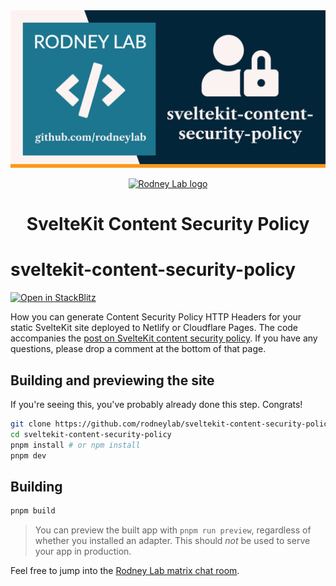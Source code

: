 <img src="./images/rodneylab-github-sveltekit-content-security-policy.png" alt="Rodney Lab sveltekit-content-security-policy Github banner">

<p align="center">
  <a aria-label="Open Rodney Lab site" href="https://rodneylab.com" rel="nofollow noopener noreferrer">
    <img alt="Rodney Lab logo" src="https://rodneylab.com/assets/icon.png" width="60" />
  </a>
</p>
<h1 align="center">
  SvelteKit Content Security Policy
</h1>

# sveltekit-content-security-policy

[![Open in StackBlitz](https://developer.stackblitz.com/img/open_in_stackblitz.svg)](https://stackblitz.com/github/rodneylab/sveltekit-content-security-policy)

How you can generate Content Security Policy HTTP Headers for your static SvelteKit site deployed to Netlify or Cloudflare Pages. The code accompanies the <a aria-label="Open Rodney Lab post on Svelte Charts" href="https://rodneylab.com/sveltekit-content-security-policy/">post on SvelteKit content security policy</a>. If you have any questions, please drop a comment at the bottom of that page.

## Building and previewing the site

If you're seeing this, you've probably already done this step. Congrats!

```bash
git clone https://github.com/rodneylab/sveltekit-content-security-policy.git
cd sveltekit-content-security-policy
pnpm install # or npm install
pnpm dev
```

## Building

```bash
pnpm build
```

> You can preview the built app with `pnpm run preview`, regardless of whether you installed an adapter. This should _not_ be used to serve your app in production.

Feel free to jump into the [Rodney Lab matrix chat room](https://matrix.to/#/%23rodney:matrix.org).
